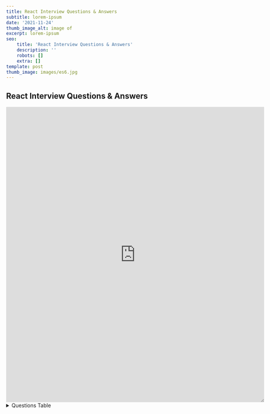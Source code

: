```yaml
---
title: React Interview Questions & Answers
subtitle: lorem-ipsum
date: '2021-11-24'
thumb_image_alt: image of
excerpt: lorem-ipsum
seo:
    title: 'React Interview Questions & Answers'
    description: ''
    robots: []
    extra: []
template: post
thumb_image: images/es6.jpg
---
```


## React Interview Questions & Answers

<iframe sandbox="allow-scripts" style="resize:both; overflow:scroll;"    width="700" height="800" frameborder="0" scrolling="no" src="https://onedrive.live.com/embed?resid=D21009FDD967A241%21738451&authkey=%21AOsv3osLtuIzGr0&em=2&AllowTyping=True&ActiveCell='Sheet1'!C5&wdDownloadButton=True&wdInConfigurator=True"></iframe>

<details>

<summary> Questions Table  </summary>

#### Table of Contents

<table>
<thead>
<tr>
<th>No.</th>
<th>Questions</th>
<th data-type="checkbox">
</th>
<th>Answer</th>
</tr>
</thead>
<tbody>
<tr>
<td>
</td>
<td>
<strong>Core React</strong>
</td>
<td>false</td>
<td>
</td>
</tr>
<tr>
<td>1</td>
<td>What is React?</td>
<td>false</td>
<td>
</td>
</tr>
<tr>
<td>2</td>
<td>What are the major features of React?</td>
<td>false</td>
<td>
</td>
</tr>
<tr>
<td>3</td>
<td>What is JSX?</td>
<td>false</td>
<td>
</td>
</tr>
<tr>
<td>4</td>
<td>What is the difference between Element and Component?</td>
<td>false</td>
<td>
</td>
</tr>
<tr>
<td>5</td>
<td>How to create components in React?</td>
<td>false</td>
<td>
</td>
</tr>
<tr>
<td>6</td>
<td>When to use a Class Component over a Function Component?</td>
<td>false</td>
<td>
</td>
</tr>
<tr>
<td>7</td>
<td>What are Pure Components?</td>
<td>false</td>
<td>
</td>
</tr>
<tr>
<td>8</td>
<td>What is state in React?</td>
<td>false</td>
<td>
</td>
</tr>
<tr>
<td>9</td>
<td>What are props in React?</td>
<td>false</td>
<td>
</td>
</tr>
<tr>
<td>10</td>
<td>What is the difference between state and props?</td>
<td>false</td>
<td>
</td>
</tr>
<tr>
<td>11</td>
<td>Why should we not update the state directly?</td>
<td>false</td>
<td>
</td>
</tr>
<tr>
<td>12</td>
<td>What is the purpose of callback function as an argument of setState()?</td>
<td>false</td>
<td>
</td>
</tr>
<tr>
<td>13</td>
<td>What is the difference between HTML and React event handling?</td>
<td>false</td>
<td>
</td>
</tr>
<tr>
<td>14</td>
<td>How to bind methods or event handlers in JSX callbacks?</td>
<td>false</td>
<td>
</td>
</tr>
<tr>
<td>15</td>
<td>How to pass a parameter to an event handler or callback?</td>
<td>false</td>
<td>
</td>
</tr>
<tr>
<td>16</td>
<td>What are synthetic events in React?</td>
<td>false</td>
<td>
</td>
</tr>
<tr>
<td>17</td>
<td>What are inline conditional expressions?</td>
<td>false</td>
<td>
</td>
</tr>
<tr>
<td>18</td>
<td>What is "key" prop and what is the benefit of using it in arrays of elements?</td>
<td>false</td>
<td>
</td>
</tr>
<tr>
<td>19</td>
<td>What is the use of refs?</td>
<td>false</td>
<td>
</td>
</tr>
<tr>
<td>20</td>
<td>How to create refs?</td>
<td>false</td>
<td>
</td>
</tr>
<tr>
<td>21</td>
<td>What are forward refs?</td>
<td>false</td>
<td>
</td>
</tr>
<tr>
<td>22</td>
<td>Which is preferred option with in callback refs and findDOMNode()?</td>
<td>false</td>
<td>
</td>
</tr>
<tr>
<td>23</td>
<td>Why are String Refs legacy?</td>
<td>false</td>
<td>
</td>
</tr>
<tr>
<td>24</td>
<td>What is Virtual DOM?</td>
<td>false</td>
<td>
</td>
</tr>
<tr>
<td>25</td>
<td>How Virtual DOM works?</td>
<td>false</td>
<td>
</td>
</tr>
<tr>
<td>26</td>
<td>What is the difference between Shadow DOM and Virtual DOM?</td>
<td>false</td>
<td>
</td>
</tr>
<tr>
<td>27</td>
<td>What is React Fiber?</td>
<td>false</td>
<td>
</td>
</tr>
<tr>
<td>28</td>
<td>What is the main goal of React Fiber?</td>
<td>false</td>
<td>
</td>
</tr>
<tr>
<td>29</td>
<td>What are controlled components?</td>
<td>false</td>
<td>
</td>
</tr>
<tr>
<td>30</td>
<td>What are uncontrolled components?</td>
<td>false</td>
<td>
</td>
</tr>
<tr>
<td>31</td>
<td>What is the difference between createElement and cloneElement?</td>
<td>false</td>
<td>
</td>
</tr>
<tr>
<td>32</td>
<td>What is Lifting State Up in React?</td>
<td>false</td>
<td>
</td>
</tr>
<tr>
<td>33</td>
<td>What are the different phases of component lifecycle?</td>
<td>false</td>
<td>
</td>
</tr>
<tr>
<td>34</td>
<td>What are the lifecycle methods of React?</td>
<td>false</td>
<td>
</td>
</tr>
<tr>
<td>35</td>
<td>What are Higher-Order components?</td>
<td>false</td>
<td>
</td>
</tr>
<tr>
<td>36</td>
<td>How to create props proxy for HOC component?</td>
<td>false</td>
<td>
</td>
</tr>
<tr>
<td>37</td>
<td>What is context?</td>
<td>false</td>
<td>
</td>
</tr>
<tr>
<td>38</td>
<td>What is children prop?</td>
<td>false</td>
<td>
</td>
</tr>
<tr>
<td>39</td>
<td>How to write comments in React?</td>
<td>false</td>
<td>
</td>
</tr>
<tr>
<td>40</td>
<td>What is the purpose of using super constructor with props argument?</td>
<td>false</td>
<td>
</td>
</tr>
<tr>
<td>41</td>
<td>What is reconciliation?</td>
<td>false</td>
<td>
</td>
</tr>
<tr>
<td>42</td>
<td>How to set state with a dynamic key name?</td>
<td>false</td>
<td>
</td>
</tr>
<tr>
<td>43</td>
<td>What would be the common mistake of function being called every time the component renders?</td>
<td>false</td>
<td>
</td>
</tr>
<tr>
<td>44</td>
<td>Is lazy function supports named exports?</td>
<td>false</td>
<td>
</td>
</tr>
<tr>
<td>45</td>
<td>Why React uses className over class attribute?</td>
<td>false</td>
<td>
</td>
</tr>
<tr>
<td>46</td>
<td>What are fragments?</td>
<td>false</td>
<td>
</td>
</tr>
<tr>
<td>47</td>
<td>Why fragments are better than container divs?</td>
<td>false</td>
<td>
</td>
</tr>
<tr>
<td>48</td>
<td>What are portals in React?</td>
<td>false</td>
<td>
</td>
</tr>
<tr>
<td>49</td>
<td>What are stateless components?</td>
<td>false</td>
<td>
</td>
</tr>
<tr>
<td>50</td>
<td>What are stateful components?</td>
<td>false</td>
<td>
</td>
</tr>
<tr>
<td>51</td>
<td>How to apply validation on props in React?</td>
<td>false</td>
<td>
</td>
</tr>
<tr>
<td>52</td>
<td>What are the advantages of React?</td>
<td>false</td>
<td>
</td>
</tr>
<tr>
<td>53</td>
<td>What are the limitations of React?</td>
<td>false</td>
<td>
</td>
</tr>
<tr>
<td>54</td>
<td>What are error boundaries in React v16</td>
<td>false</td>
<td>
</td>
</tr>
<tr>
<td>55</td>
<td>How error boundaries handled in React v15?</td>
<td>false</td>
<td>
</td>
</tr>
<tr>
<td>56</td>
<td>What are the recommended ways for static type checking?</td>
<td>false</td>
<td>
</td>
</tr>
<tr>
<td>57</td>
<td>What is the use of react-dom package?</td>
<td>false</td>
<td>
</td>
</tr>
<tr>
<td>58</td>
<td>What is the purpose of render method of react-dom?</td>
<td>false</td>
<td>
</td>
</tr>
<tr>
<td>59</td>
<td>What is ReactDOMServer?</td>
<td>false</td>
<td>
</td>
</tr>
<tr>
<td>60</td>
<td>How to use InnerHtml in React?</td>
<td>false</td>
<td>
</td>
</tr>
<tr>
<td>61</td>
<td>How to use styles in React?</td>
<td>false</td>
<td>
</td>
</tr>
<tr>
<td>62</td>
<td>How events are different in React?</td>
<td>false</td>
<td>
</td>
</tr>
<tr>
<td>63</td>
<td>What will happen if you use setState in constructor?</td>
<td>false</td>
<td>
</td>
</tr>
<tr>
<td>64</td>
<td>What is the impact of indexes as keys?</td>
<td>false</td>
<td>
</td>
</tr>
<tr>
<td>65</td>
<td>Is it good to use setState() in componentWillMount() method?</td>
<td>false</td>
<td>
</td>
</tr>
<tr>
<td>66</td>
<td>What will happen if you use props in initial state?</td>
<td>false</td>
<td>
</td>
</tr>
<tr>
<td>67</td>
<td>How do you conditionally render components?</td>
<td>false</td>
<td>
</td>
</tr>
<tr>
<td>68</td>
<td>Why we need to be careful when spreading props on DOM elements??</td>
<td>false</td>
<td>
</td>
</tr>
<tr>
<td>69</td>
<td>How you use decorators in React?</td>
<td>false</td>
<td>
</td>
</tr>
<tr>
<td>70</td>
<td>How do you memoize a component?</td>
<td>false</td>
<td>
</td>
</tr>
<tr>
<td>71</td>
<td>How you implement Server-Side Rendering or SSR?</td>
<td>false</td>
<td>
</td>
</tr>
<tr>
<td>72</td>
<td>How to enable production mode in React?</td>
<td>false</td>
<td>
</td>
</tr>
<tr>
<td>73</td>
<td>What is CRA and its benefits?</td>
<td>false</td>
<td>
</td>
</tr>
<tr>
<td>74</td>
<td>What is the lifecycle methods order in mounting?</td>
<td>false</td>
<td>
</td>
</tr>
<tr>
<td>75</td>
<td>What are the lifecycle methods going to be deprecated in React v16?</td>
<td>false</td>
<td>
</td>
</tr>
<tr>
<td>76</td>
<td>What is the purpose of getDerivedStateFromProps() lifecycle method?</td>
<td>false</td>
<td>
</td>
</tr>
<tr>
<td>77</td>
<td>What is the purpose of getSnapshotBeforeUpdate() lifecycle method?</td>
<td>false</td>
<td>
</td>
</tr>
<tr>
<td>78</td>
<td>Do Hooks replace render props and higher order components?</td>
<td>false</td>
<td>
</td>
</tr>
<tr>
<td>79</td>
<td>What is the recommended way for naming components?</td>
<td>false</td>
<td>
</td>
</tr>
<tr>
<td>80</td>
<td>What is the recommended ordering of methods in component class?</td>
<td>false</td>
<td>
</td>
</tr>
<tr>
<td>81</td>
<td>What is a switching component?</td>
<td>false</td>
<td>
</td>
</tr>
<tr>
<td>82</td>
<td>Why we need to pass a function to setState()?</td>
<td>false</td>
<td>
</td>
</tr>
<tr>
<td>83</td>
<td>What is strict mode in React?</td>
<td>false</td>
<td>
</td>
</tr>
<tr>
<td>84</td>
<td>What are React Mixins?</td>
<td>false</td>
<td>
</td>
</tr>
<tr>
<td>85</td>
<td>Why is isMounted() an anti-pattern and what is the proper solution?</td>
<td>false</td>
<td>
</td>
</tr>
<tr>
<td>86</td>
<td>What are the Pointer Events supported in React?</td>
<td>false</td>
<td>
</td>
</tr>
<tr>
<td>87</td>
<td>Why should component names start with capital letter?</td>
<td>false</td>
<td>
</td>
</tr>
<tr>
<td>88</td>
<td>Are custom DOM attributes supported in React v16?</td>
<td>false</td>
<td>
</td>
</tr>
<tr>
<td>89</td>
<td>What is the difference between constructor and getInitialState?</td>
<td>false</td>
<td>
</td>
</tr>
<tr>
<td>90</td>
<td>Can you force a component to re-render without calling setState?</td>
<td>false</td>
<td>
</td>
</tr>
<tr>
<td>91</td>
<td>What is the difference between super() and super(props) in React using ES6 classes?</td>
<td>false</td>
<td>
</td>
</tr>
<tr>
<td>92</td>
<td>How to loop inside JSX?</td>
<td>false</td>
<td>
</td>
</tr>
<tr>
<td>93</td>
<td>How do you access props in attribute quotes?</td>
<td>false</td>
<td>
</td>
</tr>
<tr>
<td>94</td>
<td>What is React PropType array with shape?</td>
<td>false</td>
<td>
</td>
</tr>
<tr>
<td>95</td>
<td>How to conditionally apply class attributes?</td>
<td>false</td>
<td>
</td>
</tr>
<tr>
<td>96</td>
<td>What is the difference between React and ReactDOM?</td>
<td>false</td>
<td>
</td>
</tr>
<tr>
<td>97</td>
<td>Why ReactDOM is separated from React?</td>
<td>false</td>
<td>
</td>
</tr>
<tr>
<td>98</td>
<td>How to use React label element?</td>
<td>false</td>
<td>
</td>
</tr>
<tr>
<td>99</td>
<td>How to combine multiple inline style objects?</td>
<td>false</td>
<td>
</td>
</tr>
<tr>
<td>100</td>
<td>How to re-render the view when the browser is resized?</td>
<td>false</td>
<td>
</td>
</tr>
<tr>
<td>101</td>
<td>What is the difference between setState and replaceState methods?</td>
<td>false</td>
<td>
</td>
</tr>
<tr>
<td>102</td>
<td>How to listen to state changes?</td>
<td>false</td>
<td>
</td>
</tr>
<tr>
<td>103</td>
<td>What is the recommended approach of removing an array element in react state?</td>
<td>false</td>
<td>
</td>
</tr>
<tr>
<td>104</td>
<td>Is it possible to use React without rendering HTML?</td>
<td>false</td>
<td>
</td>
</tr>
<tr>
<td>105</td>
<td>How to pretty print JSON with React?</td>
<td>false</td>
<td>
</td>
</tr>
<tr>
<td>106</td>
<td>Why you can't update props in React?</td>
<td>false</td>
<td>
</td>
</tr>
<tr>
<td>107</td>
<td>How to focus an input element on page load?</td>
<td>false</td>
<td>
</td>
</tr>
<tr>
<td>108</td>
<td>What are the possible ways of updating objects in state?</td>
<td>false</td>
<td>
</td>
</tr>
<tr>
<td>110</td>
<td>How can we find the version of React at runtime in the browser?</td>
<td>false</td>
<td>
</td>
</tr>
<tr>
<td>111</td>
<td>What are the approaches to include polyfills in your create-react-app?</td>
<td>false</td>
<td>
</td>
</tr>
<tr>
<td>112</td>
<td>How to use https instead of http in create-react-app?</td>
<td>false</td>
<td>
</td>
</tr>
<tr>
<td>113</td>
<td>How to avoid using relative path imports in create-react-app?</td>
<td>false</td>
<td>
</td>
</tr>
<tr>
<td>114</td>
<td>How to add Google Analytics for react-router?</td>
<td>false</td>
<td>
</td>
</tr>
<tr>
<td>115</td>
<td>How to update a component every second?</td>
<td>false</td>
<td>
</td>
</tr>
<tr>
<td>116</td>
<td>How do you apply vendor prefixes to inline styles in React?</td>
<td>false</td>
<td>
</td>
</tr>
<tr>
<td>117</td>
<td>How to import and export components using react and ES6?</td>
<td>false</td>
<td>
</td>
</tr>
<tr>
<td>118</td>
<td>What are the exceptions on React component naming?</td>
<td>false</td>
<td>
</td>
</tr>
<tr>
<td>119</td>
<td>Why is a component constructor called only once?</td>
<td>false</td>
<td>
</td>
</tr>
<tr>
<td>120</td>
<td>How to define constants in React?</td>
<td>false</td>
<td>
</td>
</tr>
<tr>
<td>121</td>
<td>How to programmatically trigger click event in React?</td>
<td>false</td>
<td>
</td>
</tr>
<tr>
<td>122</td>
<td>Is it possible to use async/await in plain React?</td>
<td>false</td>
<td>
</td>
</tr>
<tr>
<td>123</td>
<td>What are the common folder structures for React?</td>
<td>false</td>
<td>
</td>
</tr>
<tr>
<td>124</td>
<td>What are the popular packages for animation?</td>
<td>false</td>
<td>
</td>
</tr>
<tr>
<td>125</td>
<td>What is the benefit of styles modules?</td>
<td>false</td>
<td>
</td>
</tr>
<tr>
<td>126</td>
<td>What are the popular React-specific linters?</td>
<td>false</td>
<td>
</td>
</tr>
<tr>
<td>127</td>
<td>How to make AJAX call and In which component lifecycle methods should I make an AJAX call?</td>
<td>false</td>
<td>
</td>
</tr>
<tr>
<td>128</td>
<td>What are render props?</td>
<td>false</td>
<td>
</td>
</tr>
<tr>
<td>
</td>
<td>
<strong>React Router</strong>
</td>
<td>false</td>
<td>
</td>
</tr>
<tr>
<td>129</td>
<td>What is React Router?</td>
<td>false</td>
<td>
</td>
</tr>
<tr>
<td>130</td>
<td>How React Router is different from history library?</td>
<td>false</td>
<td>
</td>
</tr>
<tr>
<td>131</td>
<td>What are the &#x3C;Router> components of React Router v4?</td>
<td>false</td>
<td>
</td>
</tr>
<tr>
<td>132</td>
<td>What is the purpose of push and replace methods of history?</td>
<td>false</td>
<td>
</td>
</tr>
<tr>
<td>133</td>
<td>How do you programmatically navigate using React router v4?</td>
<td>false</td>
<td>
</td>
</tr>
<tr>
<td>134</td>
<td>How to get query parameters in React Router v4</td>
<td>false</td>
<td>
</td>
</tr>
<tr>
<td>135</td>
<td>Why you get "Router may have only one child element" warning?</td>
<td>false</td>
<td>
</td>
</tr>
<tr>
<td>136</td>
<td>How to pass params to history.push method in React Router v4?</td>
<td>false</td>
<td>
</td>
</tr>
<tr>
<td>137</td>
<td>How to implement default or NotFound page?</td>
<td>false</td>
<td>
</td>
</tr>
<tr>
<td>138</td>
<td>How to get history on React Router v4?</td>
<td>false</td>
<td>
</td>
</tr>
<tr>
<td>139</td>
<td>How to perform automatic redirect after login?</td>
<td>false</td>
<td>
</td>
</tr>
<tr>
<td>
</td>
<td>
<strong>React Internationalization</strong>
</td>
<td>false</td>
<td>
</td>
</tr>
<tr>
<td>140</td>
<td>What is React-Intl?</td>
<td>false</td>
<td>
</td>
</tr>
<tr>
<td>141</td>
<td>What are the main features of React Intl?</td>
<td>false</td>
<td>
</td>
</tr>
<tr>
<td>142</td>
<td>What are the two ways of formatting in React Intl?</td>
<td>false</td>
<td>
</td>
</tr>
<tr>
<td>143</td>
<td>How to use FormattedMessage as placeholder using React Intl?</td>
<td>false</td>
<td>
</td>
</tr>
<tr>
<td>144</td>
<td>How to access current locale with React Intl</td>
<td>false</td>
<td>
</td>
</tr>
<tr>
<td>145</td>
<td>How to format date using React Intl?</td>
<td>false</td>
<td>
</td>
</tr>
<tr>
<td>
</td>
<td>
<strong>React Testing</strong>
</td>
<td>false</td>
<td>
</td>
</tr>
<tr>
<td>146</td>
<td>What is Shallow Renderer in React testing?</td>
<td>false</td>
<td>
</td>
</tr>
<tr>
<td>147</td>
<td>What is TestRenderer package in React?</td>
<td>false</td>
<td>
</td>
</tr>
<tr>
<td>148</td>
<td>What is the purpose of ReactTestUtils package?</td>
<td>false</td>
<td>
</td>
</tr>
<tr>
<td>149</td>
<td>What is Jest?</td>
<td>false</td>
<td>
</td>
</tr>
<tr>
<td>150</td>
<td>What are the advantages of Jest over Jasmine?</td>
<td>false</td>
<td>
</td>
</tr>
<tr>
<td>151</td>
<td>Give a simple example of Jest test case</td>
<td>false</td>
<td>
</td>
</tr>
<tr>
<td>
</td>
<td>
<strong>React Redux</strong>
</td>
<td>false</td>
<td>
</td>
</tr>
<tr>
<td>152</td>
<td>What is Flux?</td>
<td>false</td>
<td>
</td>
</tr>
<tr>
<td>153</td>
<td>What is Redux?</td>
<td>false</td>
<td>
</td>
</tr>
<tr>
<td>154</td>
<td>What are the core principles of Redux?</td>
<td>false</td>
<td>
</td>
</tr>
<tr>
<td>155</td>
<td>What are the downsides of Redux compared to Flux?</td>
<td>false</td>
<td>
</td>
</tr>
<tr>
<td>156</td>
<td>What is the difference between mapStateToProps() and mapDispatchToProps()?</td>
<td>false</td>
<td>
</td>
</tr>
<tr>
<td>157</td>
<td>Can I dispatch an action in reducer?</td>
<td>false</td>
<td>
</td>
</tr>
<tr>
<td>158</td>
<td>How to access Redux store outside a component?</td>
<td>false</td>
<td>
</td>
</tr>
<tr>
<td>159</td>
<td>What are the drawbacks of MVW pattern</td>
<td>false</td>
<td>
</td>
</tr>
<tr>
<td>160</td>
<td>Are there any similarities between Redux and RxJS?</td>
<td>false</td>
<td>
</td>
</tr>
<tr>
<td>161</td>
<td>How to dispatch an action on load?</td>
<td>false</td>
<td>
</td>
</tr>
<tr>
<td>162</td>
<td>How to use connect from React Redux?</td>
<td>false</td>
<td>
</td>
</tr>
<tr>
<td>163</td>
<td>How to reset state in Redux?</td>
<td>false</td>
<td>
</td>
</tr>
<tr>
<td>164</td>
<td>Whats the purpose of at symbol in the redux connect decorator?</td>
<td>false</td>
<td>
</td>
</tr>
<tr>
<td>165</td>
<td>What is the difference between React context and React Redux?</td>
<td>false</td>
<td>
</td>
</tr>
<tr>
<td>166</td>
<td>Why are Redux state functions called reducers?</td>
<td>false</td>
<td>
</td>
</tr>
<tr>
<td>167</td>
<td>How to make AJAX request in Redux?</td>
<td>false</td>
<td>
</td>
</tr>
<tr>
<td>168</td>
<td>Should I keep all component's state in Redux store?</td>
<td>false</td>
<td>
</td>
</tr>
<tr>
<td>169</td>
<td>What is the proper way to access Redux store?</td>
<td>false</td>
<td>
</td>
</tr>
<tr>
<td>170</td>
<td>What is the difference between component and container in React Redux?</td>
<td>false</td>
<td>
</td>
</tr>
<tr>
<td>171</td>
<td>What is the purpose of the constants in Redux?</td>
<td>false</td>
<td>
</td>
</tr>
<tr>
<td>172</td>
<td>What are the different ways to write mapDispatchToProps()?</td>
<td>false</td>
<td>
</td>
</tr>
<tr>
<td>173</td>
<td>What is the use of the ownProps parameter in mapStateToProps() and mapDispatchToProps()?</td>
<td>false</td>
<td>
</td>
</tr>
<tr>
<td>174</td>
<td>How to structure Redux top level directories?</td>
<td>false</td>
<td>
</td>
</tr>
<tr>
<td>175</td>
<td>What is redux-saga?</td>
<td>false</td>
<td>
</td>
</tr>
<tr>
<td>176</td>
<td>What is the mental model of redux-saga?</td>
<td>false</td>
<td>
</td>
</tr>
<tr>
<td>177</td>
<td>What are the differences between call and put in redux-saga</td>
<td>false</td>
<td>
</td>
</tr>
<tr>
<td>178</td>
<td>What is Redux Thunk?</td>
<td>false</td>
<td>
</td>
</tr>
<tr>
<td>179</td>
<td>What are the differences between redux-saga and redux-thunk</td>
<td>false</td>
<td>
</td>
</tr>
<tr>
<td>180</td>
<td>What is Redux DevTools?</td>
<td>false</td>
<td>
</td>
</tr>
<tr>
<td>181</td>
<td>What are the features of Redux DevTools?</td>
<td>false</td>
<td>
</td>
</tr>
<tr>
<td>182</td>
<td>What are Redux selectors and Why to use them?</td>
<td>false</td>
<td>
</td>
</tr>
<tr>
<td>183</td>
<td>What is Redux Form?</td>
<td>false</td>
<td>
</td>
</tr>
<tr>
<td>184</td>
<td>What are the main features of Redux Form?</td>
<td>false</td>
<td>
</td>
</tr>
<tr>
<td>185</td>
<td>How to add multiple middlewares to Redux?</td>
<td>false</td>
<td>
</td>
</tr>
<tr>
<td>186</td>
<td>How to set initial state in Redux?</td>
<td>false</td>
<td>
</td>
</tr>
<tr>
<td>187</td>
<td>How Relay is different from Redux?</td>
<td>false</td>
<td>
</td>
</tr>
<tr>
<td>188</td>
<td>What is an action in Redux?</td>
<td>false</td>
<td>
</td>
</tr>
<tr>
<td>
</td>
<td>
<strong>React Native</strong>
</td>
<td>false</td>
<td>
</td>
</tr>
<tr>
<td>188</td>
<td>What is the difference between React Native and React?</td>
<td>false</td>
<td>
</td>
</tr>
<tr>
<td>189</td>
<td>How to test React Native apps?</td>
<td>false</td>
<td>
</td>
</tr>
<tr>
<td>190</td>
<td>How to do logging in React Native?</td>
<td>false</td>
<td>
</td>
</tr>
<tr>
<td>191</td>
<td>How to debug your React Native?</td>
<td>false</td>
<td>
</td>
</tr>
<tr>
<td>
</td>
<td>
<strong>React supported libraries and Integration</strong>
</td>
<td>false</td>
<td>
</td>
</tr>
<tr>
<td>192</td>
<td>What is reselect and how it works?</td>
<td>false</td>
<td>
</td>
</tr>
<tr>
<td>193</td>
<td>What is Flow?</td>
<td>false</td>
<td>
</td>
</tr>
<tr>
<td>194</td>
<td>What is the difference between Flow and PropTypes?</td>
<td>false</td>
<td>
</td>
</tr>
<tr>
<td>195</td>
<td>How to use font-awesome icons in React?</td>
<td>false</td>
<td>
</td>
</tr>
<tr>
<td>196</td>
<td>What is React Dev Tools?</td>
<td>false</td>
<td>
</td>
</tr>
<tr>
<td>197</td>
<td>Why is DevTools not loading in Chrome for local files?</td>
<td>false</td>
<td>
</td>
</tr>
<tr>
<td>198</td>
<td>How to use Polymer in React?</td>
<td>false</td>
<td>
</td>
</tr>
<tr>
<td>199</td>
<td>What are the advantages of React over Vue.js?</td>
<td>false</td>
<td>
</td>
</tr>
<tr>
<td>200</td>
<td>What is the difference between React and Angular?</td>
<td>false</td>
<td>
</td>
</tr>
<tr>
<td>201</td>
<td>Why React tab is not showing up in DevTools?</td>
<td>false</td>
<td>
</td>
</tr>
<tr>
<td>202</td>
<td>What are styled components?</td>
<td>false</td>
<td>
</td>
</tr>
<tr>
<td>203</td>
<td>Give an example of Styled Components?</td>
<td>false</td>
<td>
</td>
</tr>
<tr>
<td>204</td>
<td>What is Relay?</td>
<td>false</td>
<td>
</td>
</tr>
<tr>
<td>205</td>
<td>How to use TypeScript in create-react-app application?</td>
<td>false</td>
<td>
</td>
</tr>
<tr>
<td>
</td>
<td>
<strong>Miscellaneous</strong>
</td>
<td>false</td>
<td>
</td>
</tr>
<tr>
<td>206</td>
<td>What are the main features of reselect library?</td>
<td>false</td>
<td>
</td>
</tr>
<tr>
<td>207</td>
<td>Give an example of reselect usage?</td>
<td>false</td>
<td>
</td>
</tr>
<tr>
<td>209</td>
<td>Does the statics object work with ES6 classes in React?</td>
<td>false</td>
<td>
</td>
</tr>
<tr>
<td>210</td>
<td>Can Redux only be used with React?</td>
<td>false</td>
<td>
</td>
</tr>
<tr>
<td>211</td>
<td>Do you need to have a particular build tool to use Redux?</td>
<td>false</td>
<td>
</td>
</tr>
<tr>
<td>212</td>
<td>How Redux Form initialValues get updated from state?</td>
<td>false</td>
<td>
</td>
</tr>
<tr>
<td>213</td>
<td>How React PropTypes allow different type for one prop?</td>
<td>false</td>
<td>
</td>
</tr>
<tr>
<td>214</td>
<td>Can I import an SVG file as react component?</td>
<td>false</td>
<td>
</td>
</tr>
<tr>
<td>215</td>
<td>Why are inline ref callbacks or functions not recommended?</td>
<td>false</td>
<td>
</td>
</tr>
<tr>
<td>216</td>
<td>What is render hijacking in React?</td>
<td>false</td>
<td>
</td>
</tr>
<tr>
<td>217</td>
<td>What are HOC factory implementations?</td>
<td>false</td>
<td>
</td>
</tr>
<tr>
<td>218</td>
<td>How to pass numbers to React component?</td>
<td>false</td>
<td>
</td>
</tr>
<tr>
<td>219</td>
<td>Do I need to keep all my state into Redux? Should I ever use react internal state?</td>
<td>false</td>
<td>
</td>
</tr>
<tr>
<td>220</td>
<td>What is the purpose of registerServiceWorker in React?</td>
<td>false</td>
<td>
</td>
</tr>
<tr>
<td>221</td>
<td>What is React memo function?</td>
<td>false</td>
<td>
</td>
</tr>
<tr>
<td>222</td>
<td>What is React lazy function?</td>
<td>false</td>
<td>
</td>
</tr>
<tr>
<td>223</td>
<td>How to prevent unnecessary updates using setState?</td>
<td>false</td>
<td>
</td>
</tr>
<tr>
<td>224</td>
<td>How do you render Array, Strings and Numbers in React 16 Version?</td>
<td>false</td>
<td>
</td>
</tr>
<tr>
<td>225</td>
<td>How to use class field declarations syntax in React classes?</td>
<td>false</td>
<td>
</td>
</tr>
<tr>
<td>226</td>
<td>What are hooks?</td>
<td>false</td>
<td>
</td>
</tr>
<tr>
<td>227</td>
<td>What are the rules needs to follow for hooks?</td>
<td>false</td>
<td>
</td>
</tr>
<tr>
<td>228</td>
<td>How to ensure hooks followed the rules in your project?</td>
<td>false</td>
<td>
</td>
</tr>
<tr>
<td>229</td>
<td>What are the differences between Flux and Redux?</td>
<td>false</td>
<td>
</td>
</tr>
<tr>
<td>230</td>
<td>What are the benefits of React Router V4?</td>
<td>false</td>
<td>
</td>
</tr>
<tr>
<td>231</td>
<td>Can you describe about componentDidCatch lifecycle method signature?</td>
<td>false</td>
<td>
</td>
</tr>
<tr>
<td>232</td>
<td>In which scenarios error boundaries do not catch errors?</td>
<td>false</td>
<td>
</td>
</tr>
<tr>
<td>233</td>
<td>Why do you not need error boundaries for event handlers?</td>
<td>false</td>
<td>
</td>
</tr>
<tr>
<td>234</td>
<td>What is the difference between try catch block and error boundaries?</td>
<td>false</td>
<td>
</td>
</tr>
<tr>
<td>235</td>
<td>What is the behavior of uncaught errors in react 16?</td>
<td>false</td>
<td>
</td>
</tr>
<tr>
<td>236</td>
<td>What is the proper placement for error boundaries?</td>
<td>false</td>
<td>
</td>
</tr>
<tr>
<td>237</td>
<td>What is the benefit of component stack trace from error boundary?</td>
<td>false</td>
<td>
</td>
</tr>
<tr>
<td>238</td>
<td>What is the required method to be defined for a class component?</td>
<td>false</td>
<td>
</td>
</tr>
<tr>
<td>239</td>
<td>What are the possible return types of render method?</td>
<td>false</td>
<td>
</td>
</tr>
<tr>
<td>240</td>
<td>What is the main purpose of constructor?</td>
<td>false</td>
<td>
</td>
</tr>
<tr>
<td>241</td>
<td>Is it mandatory to define constructor for React component?</td>
<td>false</td>
<td>
</td>
</tr>
<tr>
<td>242</td>
<td>What are default props?</td>
<td>false</td>
<td>
</td>
</tr>
<tr>
<td>243</td>
<td>Why should not call setState in componentWillUnmount?</td>
<td>false</td>
<td>
</td>
</tr>
<tr>
<td>244</td>
<td>What is the purpose of getDerivedStateFromError?</td>
<td>false</td>
<td>
</td>
</tr>
<tr>
<td>245</td>
<td>What is the methods order when component re-rendered?</td>
<td>false</td>
<td>
</td>
</tr>
<tr>
<td>246</td>
<td>What are the methods invoked during error handling?</td>
<td>false</td>
<td>
</td>
</tr>
<tr>
<td>247</td>
<td>What is the purpose of displayName class property?</td>
<td>false</td>
<td>
</td>
</tr>
<tr>
<td>248</td>
<td>What is the browser support for react applications?</td>
<td>false</td>
<td>
</td>
</tr>
<tr>
<td>249</td>
<td>What is the purpose of unmountComponentAtNode method?</td>
<td>false</td>
<td>
</td>
</tr>
<tr>
<td>250</td>
<td>What is code-splitting?</td>
<td>false</td>
<td>
</td>
</tr>
<tr>
<td>251</td>
<td>What is the benefit of strict mode?</td>
<td>false</td>
<td>
</td>
</tr>
<tr>
<td>252</td>
<td>What are Keyed Fragments?</td>
<td>false</td>
<td>
</td>
</tr>
<tr>
<td>253</td>
<td>Does React support all HTML attributes?</td>
<td>false</td>
<td>
</td>
</tr>
<tr>
<td>254</td>
<td>What are the limitations with HOCs?</td>
<td>false</td>
<td>
</td>
</tr>
<tr>
<td>255</td>
<td>How to debug forwardRefs in DevTools?</td>
<td>false</td>
<td>
</td>
</tr>
<tr>
<td>256</td>
<td>When component props defaults to true?</td>
<td>false</td>
<td>
</td>
</tr>
<tr>
<td>257</td>
<td>What is NextJS and major features of it?</td>
<td>false</td>
<td>
</td>
</tr>
<tr>
<td>258</td>
<td>How do you pass an event handler to a component?</td>
<td>false</td>
<td>
</td>
</tr>
<tr>
<td>259</td>
<td>Is it good to use arrow functions in render methods?</td>
<td>false</td>
<td>
</td>
</tr>
<tr>
<td>260</td>
<td>How to prevent a function from being called multiple times?</td>
<td>false</td>
<td>
</td>
</tr>
<tr>
<td>261</td>
<td>How JSX prevents Injection Attacks?</td>
<td>false</td>
<td>
</td>
</tr>
<tr>
<td>262</td>
<td>How do you update rendered elements?</td>
<td>false</td>
<td>
</td>
</tr>
<tr>
<td>263</td>
<td>How do you say that props are read only?</td>
<td>false</td>
<td>
</td>
</tr>
<tr>
<td>264</td>
<td>How do you say that state updates are merged?</td>
<td>false</td>
<td>
</td>
</tr>
<tr>
<td>265</td>
<td>How do you pass arguments to an event handler?</td>
<td>false</td>
<td>
</td>
</tr>
<tr>
<td>266</td>
<td>How to prevent component from rendering?</td>
<td>false</td>
<td>
</td>
</tr>
<tr>
<td>267</td>
<td>What are the conditions to safely use the index as a key?</td>
<td>false</td>
<td>
</td>
</tr>
<tr>
<td>268</td>
<td>Is it keys should be globally unique?</td>
<td>false</td>
<td>
</td>
</tr>
<tr>
<td>269</td>
<td>What is the popular choice for form handling?</td>
<td>false</td>
<td>
</td>
</tr>
<tr>
<td>270</td>
<td>What are the advantages of formik over redux form library?</td>
<td>false</td>
<td>
</td>
</tr>
<tr>
<td>271</td>
<td>Why do you not required to use inheritance?</td>
<td>false</td>
<td>
</td>
</tr>
<tr>
<td>272</td>
<td>Can I use web components in react application?</td>
<td>false</td>
<td>
</td>
</tr>
<tr>
<td>273</td>
<td>What is dynamic import?</td>
<td>false</td>
<td>
</td>
</tr>
<tr>
<td>274</td>
<td>What are loadable components?</td>
<td>false</td>
<td>
</td>
</tr>
<tr>
<td>275</td>
<td>What is suspense component?</td>
<td>false</td>
<td>
</td>
</tr>
<tr>
<td>276</td>
<td>What is route based code splitting?</td>
<td>false</td>
<td>
</td>
</tr>
<tr>
<td>277</td>
<td>Give an example on How to use context?</td>
<td>false</td>
<td>
</td>
</tr>
<tr>
<td>278</td>
<td>What is the purpose of default value in context?</td>
<td>false</td>
<td>
</td>
</tr>
<tr>
<td>279</td>
<td>How do you use contextType?</td>
<td>false</td>
<td>
</td>
</tr>
<tr>
<td>280</td>
<td>What is a consumer?</td>
<td>false</td>
<td>
</td>
</tr>
<tr>
<td>281</td>
<td>How do you solve performance corner cases while using context?</td>
<td>false</td>
<td>
</td>
</tr>
<tr>
<td>282</td>
<td>What is the purpose of forward ref in HOCs?</td>
<td>false</td>
<td>
</td>
</tr>
<tr>
<td>283</td>
<td>Is it ref argument available for all functions or class components?</td>
<td>false</td>
<td>
</td>
</tr>
<tr>
<td>284</td>
<td>Why do you need additional care for component libraries while using forward refs?</td>
<td>false</td>
<td>
</td>
</tr>
<tr>
<td>285</td>
<td>How to create react class components without ES6?</td>
<td>false</td>
<td>
</td>
</tr>
<tr>
<td>286</td>
<td>Is it possible to use react without JSX?</td>
<td>false</td>
<td>
</td>
</tr>
<tr>
<td>287</td>
<td>What is diffing algorithm?</td>
<td>false</td>
<td>
</td>
</tr>
<tr>
<td>288</td>
<td>What are the rules covered by diffing algorithm?</td>
<td>false</td>
<td>
</td>
</tr>
<tr>
<td>289</td>
<td>When do you need to use refs?</td>
<td>false</td>
<td>
</td>
</tr>
<tr>
<td>290</td>
<td>Is it prop must be named as render for render props?</td>
<td>false</td>
<td>
</td>
</tr>
<tr>
<td>291</td>
<td>What are the problems of using render props with pure components?</td>
<td>false</td>
<td>
</td>
</tr>
<tr>
<td>292</td>
<td>How do you create HOC using render props?</td>
<td>false</td>
<td>
</td>
</tr>
<tr>
<td>293</td>
<td>What is windowing technique?</td>
<td>false</td>
<td>
</td>
</tr>
<tr>
<td>294</td>
<td>How do you print falsy values in JSX?</td>
<td>false</td>
<td>
</td>
</tr>
<tr>
<td>295</td>
<td>What is the typical use case of portals?</td>
<td>false</td>
<td>
</td>
</tr>
<tr>
<td>296</td>
<td>How do you set default value for uncontrolled component?</td>
<td>false</td>
<td>
</td>
</tr>
<tr>
<td>297</td>
<td>What is your favorite React stack?</td>
<td>false</td>
<td>
</td>
</tr>
<tr>
<td>298</td>
<td>What is the difference between Real DOM and Virtual DOM?</td>
<td>false</td>
<td>
</td>
</tr>
<tr>
<td>299</td>
<td>How to add Bootstrap to a react application?</td>
<td>false</td>
<td>
</td>
</tr>
<tr>
<td>300</td>
<td>Can you list down top websites or applications using react as front end framework?</td>
<td>false</td>
<td>
</td>
</tr>
<tr>
<td>301</td>
<td>Is it recommended to use CSS In JS technique in React?</td>
<td>false</td>
<td>
</td>
</tr>
<tr>
<td>302</td>
<td>Do I need to rewrite all my class components with hooks?</td>
<td>false</td>
<td>
</td>
</tr>
<tr>
<td>303</td>
<td>How to fetch data with React Hooks?</td>
<td>false</td>
<td>
</td>
</tr>
<tr>
<td>304</td>
<td>Is Hooks cover all use cases for classes?</td>
<td>false</td>
<td>
</td>
</tr>
<tr>
<td>305</td>
<td>What is the stable release for hooks support?</td>
<td>false</td>
<td>
</td>
</tr>
<tr>
<td>306</td>
<td>Why do we use array destructuring (square brackets notation) in useState?</td>
<td>false</td>
<td>
</td>
</tr>
<tr>
<td>307</td>
<td>What are the sources used for introducing hooks?</td>
<td>false</td>
<td>
</td>
</tr>
<tr>
<td>308</td>
<td>How do you access imperative API of web components?</td>
<td>false</td>
<td>
</td>
</tr>
<tr>
<td>309</td>
<td>What is formik?</td>
<td>false</td>
<td>
</td>
</tr>
<tr>
<td>310</td>
<td>What are typical middleware choices for handling asynchronous calls in Redux?</td>
<td>false</td>
<td>
</td>
</tr>
<tr>
<td>311</td>
<td>Do browsers understand JSX code?</td>
<td>false</td>
<td>
</td>
</tr>
<tr>
<td>312</td>
<td>Describe about data flow in react?</td>
<td>false</td>
<td>
</td>
</tr>
<tr>
<td>313</td>
<td>What is react scripts?</td>
<td>false</td>
<td>
</td>
</tr>
<tr>
<td>314</td>
<td>What are the features of create react app?</td>
<td>false</td>
<td>
</td>
</tr>
<tr>
<td>315</td>
<td>What is the purpose of renderToNodeStream method?</td>
<td>false</td>
<td>
</td>
</tr>
<tr>
<td>316</td>
<td>What is MobX?</td>
<td>false</td>
<td>
</td>
</tr>
<tr>
<td>317</td>
<td>What are the differences between Redux and MobX?</td>
<td>false</td>
<td>
</td>
</tr>
<tr>
<td>318</td>
<td>Should I learn ES6 before learning ReactJS?</td>
<td>false</td>
<td>
</td>
</tr>
<tr>
<td>319</td>
<td>What is Concurrent Rendering?</td>
<td>false</td>
<td>
</td>
</tr>
<tr>
<td>320</td>
<td>What is the difference between async mode and concurrent mode?</td>
<td>false</td>
<td>
</td>
</tr>
<tr>
<td>321</td>
<td>Can I use javascript urls in react16.9?</td>
<td>false</td>
<td>
</td>
</tr>
<tr>
<td>322</td>
<td>What is the purpose of eslint plugin for hooks?</td>
<td>false</td>
<td>
</td>
</tr>
<tr>
<td>323</td>
<td>What is the difference between Imperative and Declarative in React?</td>
<td>false</td>
<td>
</td>
</tr>
<tr>
<td>324</td>
<td>What are the benefits of using typescript with reactjs?</td>
<td>false</td>
<td>
</td>
</tr>
<tr>
<td>325</td>
<td>How do you make sure that user remains authenticated on page refresh while using Context API State Management?</td>
<td>false</td>
<td>
</td>
</tr>
<tr>
<td>326</td>
<td>What are the benefits of new JSX transform?</td>
<td>false</td>
<td>
</td>
</tr>
<tr>
<td>327</td>
<td>How does new JSX transform different from old transform?</td>
<td>false</td>
<td>
</td>
</tr>
<tr>
<td>328</td>
<td>How do you get redux scaffolding using create-react-app?</td>
<td>false</td>
<td>
</td>
</tr>
<tr>
<td>329</td>
<td>What are React Server components?</td>
<td>false</td>
<td>
</td>
</tr>
</tbody>
</table>

</details>
